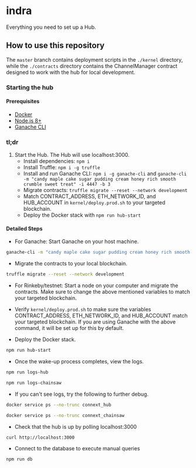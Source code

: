 # indra

Everything you need to set up a Hub.

## How to use this repository

The `master` branch contains deployment scripts in the `./kernel` directory, while the `./contracts` directory contains the ChannelManager contract designed to work with the hub for local development.

### Starting the hub


#### Prerequisites

- [Docker](https://www.docker.com/)
- [Node.js 8+](https://nodejs.org/en/)
- [Ganache CLI](https://github.com/trufflesuite/ganache-cli)

### tl;dr

1. Start the Hub. The Hub will use localhost:3000.
    - Install dependencies: `npm i`
    - Install Truffle: `npm i -g truffle`
    - Install and run Ganache CLI: `npm i -g ganache-cli` and `ganache-cli -m "candy maple cake sugar pudding cream honey rich smooth crumble sweet treat" -i 4447 -b 3`
    - Migrate contracts: `truffle migrate --reset --network development`
    - Match CONTRACT_ADDRESS, ETH_NETWORK_ID, and HUB_ACCOUNT in `kernel/deploy.prod.sh` to your targeted blockchain.
    - Deploy the Docker stack with `npm run hub-start`

#### Detailed Steps

- For Ganache: Start Ganache on your host machine.

```bash
ganache-cli -m "candy maple cake sugar pudding cream honey rich smooth crumble sweet treat" -i 4447 -b 3
```

- Migrate the contracts to your local blockchain.

```bash
truffle migrate --reset --network development
```
- For Rinkeby/testnet: Start a node on your computer and migrate the contracts. Make sure to change the above mentioned variables to match your targeted blockchain.

- Verify `kernel/deploy.prod.sh` to make sure the variables CONTRACT_ADDRESS, ETH_NETWORK_ID, and HUB_ACCOUNT match your targeted blockchain. If you are using Ganache with the above command, it will be set up for this by default.

- Deploy the Docker stack.

```bash
npm run hub-start
```

- Once the wake-up process completes, view the logs.

```bash
npm run logs-hub
```

```bash
npm run logs-chainsaw
```

- If you can't see logs, try the following to further debug.

```bash
docker service ps --no-trunc connext_hub
```

```bash
docker service ps --no-trunc connext_chainsaw
```

- Check that the hub is up by polling localhost:3000

```bash
curl http://localhost:3000
```

- Connect to the database to execute manual queries

```bash
npm run db
```
